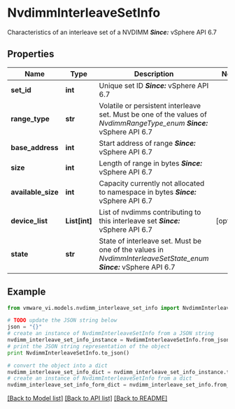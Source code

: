 # NvdimmInterleaveSetInfo

Characteristics of an interleave set of a NVDIMM  ***Since:*** vSphere API 6.7 

## Properties
Name | Type | Description | Notes
------------ | ------------- | ------------- | -------------
**set_id** | **int** | Unique set ID  ***Since:*** vSphere API 6.7  | 
**range_type** | **str** | Volatile or persistent interleave set.  Must be one of the values of *NvdimmRangeType_enum*  ***Since:*** vSphere API 6.7  | 
**base_address** | **int** | Start address of range  ***Since:*** vSphere API 6.7  | 
**size** | **int** | Length of range in bytes  ***Since:*** vSphere API 6.7  | 
**available_size** | **int** | Capacity currently not allocated to namespace in bytes  ***Since:*** vSphere API 6.7  | 
**device_list** | **List[int]** | List of nvdimms contributing to this interleave set  ***Since:*** vSphere API 6.7  | [optional] 
**state** | **str** | State of interleave set.  Must be one of the values in *NvdimmInterleaveSetState_enum*  ***Since:*** vSphere API 6.7  | 

## Example

```python
from vmware_vi.models.nvdimm_interleave_set_info import NvdimmInterleaveSetInfo

# TODO update the JSON string below
json = "{}"
# create an instance of NvdimmInterleaveSetInfo from a JSON string
nvdimm_interleave_set_info_instance = NvdimmInterleaveSetInfo.from_json(json)
# print the JSON string representation of the object
print NvdimmInterleaveSetInfo.to_json()

# convert the object into a dict
nvdimm_interleave_set_info_dict = nvdimm_interleave_set_info_instance.to_dict()
# create an instance of NvdimmInterleaveSetInfo from a dict
nvdimm_interleave_set_info_form_dict = nvdimm_interleave_set_info.from_dict(nvdimm_interleave_set_info_dict)
```
[[Back to Model list]](../README.md#documentation-for-models) [[Back to API list]](../README.md#documentation-for-api-endpoints) [[Back to README]](../README.md)


